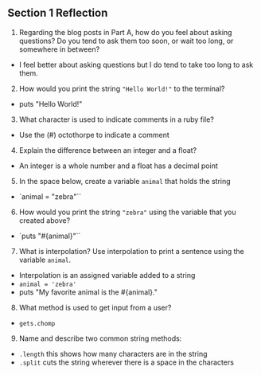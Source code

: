 ## Section 1 Reflection

1. Regarding the blog posts in Part A, how do you feel about asking questions? Do you tend to ask them too soon, or wait too long, or somewhere in between?
* I feel better about asking questions but I do tend to take too long to ask them.
2. How would you print the string `"Hello World!"` to the terminal?
* puts "Hello World!"
3. What character is used to indicate comments in a ruby file?
* Use the (#) octothorpe to indicate a comment
4. Explain the difference between an integer and a float?
* An integer is a whole number and a float has a decimal point
5. In the space below, create a variable `animal` that holds the string
* `animal = "zebra"``
6. How would you print the string `"zebra"` using the variable that you created above?
* `puts "#{animal}"``
7. What is interpolation? Use interpolation to print a sentence using the variable `animal`.
* Interpolation is an assigned variable added to a string
* `animal = 'zebra'`
* puts "My favorite animal is the #{animal}."
8. What method is used to get input from a user?
* `gets.chomp`
9. Name and describe two common string methods:
* `.length` this shows how many characters are in the string
* `.split` cuts the string wherever there is a space in the characters
